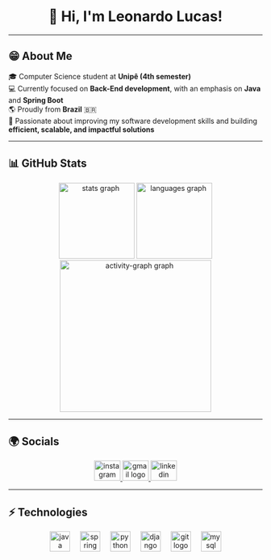 <h1 align="center">👋 Hi, I'm Leonardo Lucas!</h1>

---

## 😁 About Me  

🎓 Computer Science student at **Unipê (4th semester)**  
💻 Currently focused on <strong>Back-End development</strong>, with an emphasis on **Java** and **Spring Boot**  
🌎 Proudly from **Brazil** 🇧🇷  
🚀 Passionate about improving my software development skills and building **efficient, scalable, and impactful solutions**  

---

## 📊 GitHub Stats  

<div align="center">
  <img src="https://github-readme-stats.vercel.app/api?username=leonardolucasbs&hide_title=false&hide_rank=false&show_icons=true&include_all_commits=true&count_private=true&disable_animations=false&theme=rose_pine&locale=en&hide_border=false&order=1" height="150" alt="stats graph" />
  <img src="https://github-readme-stats.vercel.app/api/top-langs?username=leonardolucasbs&locale=en&hide_title=false&layout=compact&card_width=320&langs_count=5&theme=rose_pine&hide_border=false&order=2" height="150" alt="languages graph" />
  <img src="https://github-readme-activity-graph.vercel.app/graph?username=leonardolucasbs&radius=16&theme=redical&area=true&order=5" height="300" alt="activity-graph graph" />
</div>

---

## 🌍 Socials  

<p align="center">
  <a href="https://www.instagram.com/leolucaswz/" target="_blank">
    <img src="https://raw.githubusercontent.com/maurodesouza/profile-readme-generator/master/src/assets/icons/social/instagram/default.svg" width="52" height="40" alt="instagram logo"/>
  </a>
  <a href="mailto:leonardo.seuemail@gmail.com" target="_blank">
    <img src="https://raw.githubusercontent.com/maurodesouza/profile-readme-generator/master/src/assets/icons/social/gmail/default.svg" width="52" height="40" alt="gmail logo"/>
  </a>
  <a href="https://www.linkedin.com/in/leonardo-lucas-a3a482304/" target="_blank">
    <img src="https://raw.githubusercontent.com/maurodesouza/profile-readme-generator/master/src/assets/icons/social/linkedin/default.svg" width="52" height="40" alt="linkedin logo"/>
  </a>
</p>

---

## ⚡ Technologies  

<div align="center">
  <img src="https://cdn.jsdelivr.net/gh/devicons/devicon/icons/java/java-original.svg" height="40" alt="java logo"/>
  <img width="12"/>
  <img src="https://cdn.jsdelivr.net/gh/devicons/devicon/icons/spring/spring-original.svg" height="40" alt="spring logo"/>
  <img width="12"/>
  <img src="https://cdn.jsdelivr.net/gh/devicons/devicon/icons/python/python-original.svg" height="40" alt="python logo"/>
  <img width="12"/>
  <img src="https://cdn.jsdelivr.net/gh/devicons/devicon/icons/django/django-plain.svg" height="40" alt="django logo"/>
  <img width="12"/>
  <img src="https://cdn.jsdelivr.net/gh/devicons/devicon/icons/git/git-original.svg" height="40" alt="git logo"/>
  <img width="12"/>
  <img src="https://cdn.jsdelivr.net/gh/devicons/devicon/icons/mysql/mysql-original.svg" height="40" alt="mysql logo"/>
</div>
